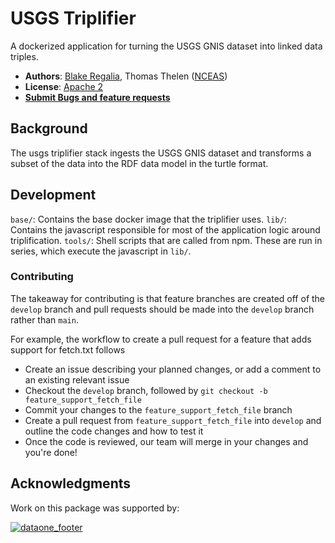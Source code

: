 # USGS Triplifier

A dockerized application for turning the USGS GNIS dataset into linked data triples.

- **Authors**: [Blake Regalia](https://github.com/blake-regalia), Thomas Thelen ([NCEAS](http://www.nceas.ucsb.edu))
- **License**: [Apache 2](http://opensource.org/licenses/Apache-2.0)
- [**Submit Bugs and feature requests**](https://github.com/DataONEorg/usgs-triplifier/issues)

## Background

The usgs triplifier stack ingests the USGS GNIS dataset and transforms a subset of the data into the RDF data model in the turtle format.

## Development

`base/`: Contains the base docker image that the triplifier uses.
`lib/`: Contains the javascript responsible for most of the application logic around triplification.
`tools/`: Shell scripts that are called from npm. These are run in series, which execute the javascript in `lib/`.


### Contributing

The takeaway for contributing is that feature branches are created off of the `develop` branch and pull requests should be made into the `develop` branch rather than `main`.

For example, the workflow to create a pull request for a feature that adds support for fetch.txt follows

- Create an issue describing your planned changes, or add a comment to an existing relevant issue
- Checkout the `develop` branch, followed by `git checkout -b feature_support_fetch_file`
- Commit your changes to the `feature_support_fetch_file` branch
- Create a pull request from `feature_support_fetch_file` into `develop` and outline the code changes and how to test it
- Once the code is reviewed, our team will merge in your changes and you're done!


## Acknowledgments

Work on this package was supported by:

[![dataone_footer](https://www.dataone.org/sites/all/images/DataONE_LOGO.jpg)](http://dataone.org)